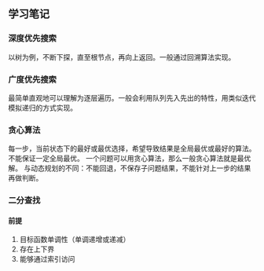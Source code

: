 ## 学习笔记
### 深度优先搜索
以树为例，不断下探，直至根节点，再向上返回。一般通过回溯算法实现。
### 广度优先搜索
最简单直观地可以理解为逐层遍历。一般会利用队列先入先出的特性，用类似迭代模拟递归的方式实现。

### 贪心算法
每一步，当前状态下的最好或最优选择，希望导致结果是全局最优或最好的算法。不能保证一定全局最优。 一个问题可以用贪心算法，那么一般贪心算法就是最优解。
与动态规划的不同：不能回退，不保存子问题结果，不能针对上一步的结果再做判断。
### 二分查找
#### 前提
1. 目标函数单调性（单调递增或递减）
2. 存在上下界
3. 能够通过索引访问